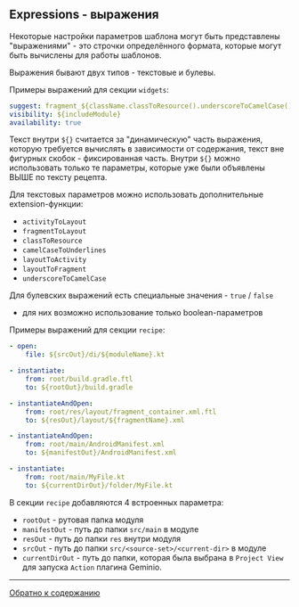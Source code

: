 ## Expressions - выражения

Некоторые настройки параметров шаблона могут быть представлены "выражениями" - это строчки определённого формата,
которые могут быть вычислены для работы шаблонов.

Выражения бывают двух типов - текстовые и булевы.

Примеры выражений для секции `widgets`:

```yaml
suggest: fragment_${className.classToResource().underscoreToCamelCase()}
visibility: ${includeModule}
availability: true
```

Текст внутри `${}` считается за "динамическую" часть выражения, которую требуется вычислять в зависимости от содержания,
текст вне фигурных скобок - фиксированная часть.
Внутри `${}` можно использовать только те параметры, которые уже были объявлены ВЫШЕ по тексту рецепта.

Для текстовых параметров можно использовать дополнительные extension-функции:

- `activityToLayout`
- `fragmentToLayout`
- `classToResource`
- `camelCaseToUnderlines`
- `layoutToActivity`
- `layoutToFragment`
- `underscoreToCamelCase`

Для булевских выражений есть специальные значения - `true` / `false`

+ для них возможно использование только boolean-параметров

Примеры выражений для секции `recipe`:

```yaml
- open:
    file: ${srcOut}/di/${moduleName}.kt

- instantiate:
    from: root/build.gradle.ftl
    to: ${rootOut}/build.gradle

- instantiateAndOpen:
    from: root/res/layout/fragment_container.xml.ftl
    to: ${resOut}/layout/${fragmentName}.xml

- instantiateAndOpen:
    from: root/main/AndroidManifest.xml
    to: ${manifestOut}/AndroidManifest.xml

- instantiate:
    from: root/main/MyFile.kt
    to: ${currentDirOut}/folder/MyFile.kt
```

В секции `recipe` добавляются 4 встроенных параметра:

- `rootOut` - рутовая папка модуля
- `manifestOut` - путь до папки `src/main` в модуле
- `resOut` - путь до папки `res` внутри модуля
- `srcOut` - путь до папки `src/<source-set>/<current-dir>` в модуле
- `currentDirOut` - путь до папки, которая была выбрана в `Project View` для запуска `Action` плагина Geminio. 

---

[Обратно к содержанию](../../README.md#Содержание)